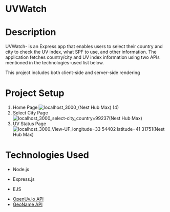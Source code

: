 # UVWatch
# Description
UVWatch- is an Express app that enables users to select their country and city to check the UV index, what SPF to use, and other information. 
The application fetches country/city and UV index information using two APIs mentioned in the technologies-used list below.
<br/>

This project includes both client-side and server-side rendering
<br/>





# Project Setup
1. Home Page
![localhost_3000_(Nest Hub Max) (4)](https://github.com/user-attachments/assets/8bd30845-86d0-47e5-a422-0c4c6ae52c7d)
2. Select City Page
![localhost_3000_select-city_country=99237(Nest Hub Max)](https://github.com/user-attachments/assets/47da1663-369d-4d48-b6f2-28e962cdfecf)
3. UV Status Page
![localhost_3000_View-UF_longitude=33 54402 latitude=41 31751(Nest Hub Max)](https://github.com/user-attachments/assets/41c650a5-e1ef-420c-8328-053658d1e535)


# Technologies Used
* <p> Node.js</p>
* <p> Express.js</p>
* <p> EJS</p>
* [OpenUv.io API](https://www.openuv.io/dashboard)
* [GeoName API](https://www.geonames.org/export/web-services.html)

